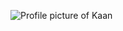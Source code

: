 ![Profile picture of Kaan](https://mega.nz/file/2zoQAAAR#aaifL9im8AMn8vmUL6sB7UopLM2qkWY91z3qJnDGAUE)
